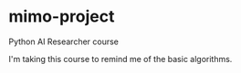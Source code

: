 # mimo-project
Python AI Researcher course

I'm taking this course to remind me of the basic algorithms.
